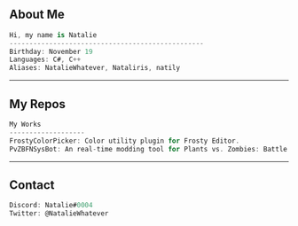 ## About Me
```csharp
Hi, my name is Natalie
-------------------------------------------------
Birthday: November 19
Languages: C#, C++
Aliases: NatalieWhatever, Nataliris, natily
```
---
## My Repos
```csharp
My Works
-------------------
FrostyColorPicker: Color utility plugin for Frosty Editor.
PvZBFNSysBot: An real-time modding tool for Plants vs. Zombies: Battle for Neighborville on the Nintendo Switch
```
---
## Contact
```csharp
Discord: Natalie#0004
Twitter: @NatalieWhatever
```
